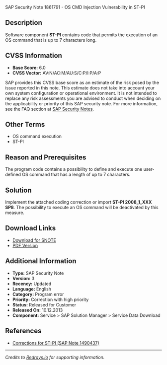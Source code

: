 SAP Security Note 1861791 - OS CMD Injection Vulnerability in ST-PI

## Description

Software component **ST-PI** contains code that permits the execution of an OS command that is up to 7 characters long.

## CVSS Information

- **Base Score:** 6.0
- **CVSS Vector:** AV:N/AC:M/AU:S/C:P/I:P/A:P

SAP provides this CVSS base score as an estimate of the risk posed by the issue reported in this note. This estimate does not take into account your own system configuration or operational environment. It is not intended to replace any risk assessments you are advised to conduct when deciding on the applicability or priority of this SAP security note. For more information, see the FAQ section at [SAP Security Notes](https://service.sap.com/securitynotes/).

## Other Terms

- OS command execution
- ST-PI

## Reason and Prerequisites

The program code contains a possibility to define and execute one user-defined OS command that has a length of up to 7 characters.

## Solution

Implement the attached coding correction or import **ST-PI 2008_1_XXX SP8**. The possibility to execute an OS command will be deactivated by this measure.

## Download Links

- [Download for SNOTE](https://notesdownloads.sap.com/note/0040000011006232017)
- [PDF Version](https://me.sap.com/sap/support/sfm/notes/print/0001861791?language=en-US&token=31DF5EAC54AA990C1E0ABE2640A0F96D)

## Additional Information

- **Type:** SAP Security Note
- **Version:** 3
- **Recency:** Updated
- **Language:** English
- **Category:** Program error
- **Priority:** Correction with high priority
- **Status:** Released for Customer
- **Released On:** 10.12.2013
- **Component:** Service > SAP Solution Manager > Service Data Download

## References

- [Corrections for ST-PI (SAP Note 1490437)](https://me.sap.com/notes/1490437)

---

*Credits to [Redrays.io](https://redrays.io) for supporting information.*